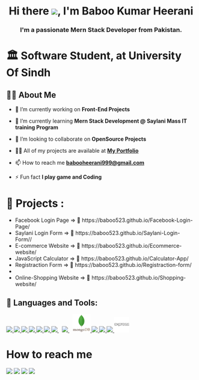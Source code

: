 <!-- <a href="#"><img width="100%" height="auto" src="https://i.imgur.com/iXuL1HG.png" height="175px"/></a> -->

<h1 align="center">Hi there <img src="https://raw.githubusercontent.com/MartinHeinz/MartinHeinz/master/wave.gif" width="30px">, I'm Baboo Kumar Heerani</h1>
<h3 align="center">I'm a passionate Mern Stack Developer from Pakistan.</h3>

<h1>🏛️ Software Student, at University Of Sindh</h1>


## 🙋‍♂️ About Me

- 🔭 I’m currently working on **Front-End Projects**

- 🌱 I’m currently learning **Mern Stack Development @ Saylani Mass IT training Program**

- 👯 I’m looking to collaborate on **OpenSource Projects**

- 👨‍💻 All of my projects are available at **[My Portfolio](https://baboo523.github.io/My-Portfolio/)**

- 📫 How to reach me **babooheerani999@gmail.com**

- ⚡ Fun fact **I play game and Coding**

<h1>🏅 Projects :</h1>
<ul>
    <li>Facebook Login Page => 🔗 https://baboo523.github.io/Facebook-Login-Page/</li>
    <li>Saylani Login Form => 🔗 https://baboo523.github.io/Saylani-Login-Form//</li>
    <li>E-commerce Website => 🔗 https://baboo523.github.io/Ecommerce-website/</li>
    <li>JavaScript Calculator => 🔗 https://baboo523.github.io/Calculator-App/ </li>
    <li>Registraction Form => 🔗 https://baboo523.github.io/Registraction-form/<li>
    <li>Online-Shopping Website => 🔗 https://baboo523.github.io/Shopping-website/</li>
</ul>



## 🚀 Languages and Tools:

<p align="left"> 
    <a href="https://reactjs.org/" target="_blank"> <img src="https://img.icons8.com/color/48/000000/react-native.png"/> </a> 
    <a href="https://developer.mozilla.org/en-US/docs/Web/JavaScript" target="_blank"> <img src="https://img.icons8.com/color/48/000000/javascript.png"/> </a> 
    <a href="https://www.w3.org/html/" target="_blank"> <img src="https://img.icons8.com/color/48/000000/html-5.png"/> </a> 
    <a href="https://www.w3schools.com/css/" target="_blank"> <img src="https://img.icons8.com/color/48/000000/css3.png"/> </a> 
    <a href="https://getbootstrap.com" target="_blank"> <img src="https://img.icons8.com/color/48/000000/bootstrap.png"/> </a> 
    <a href="https://www.python.org" target="_blank"> <img src="https://img.icons8.com/color/48/000000/python.png"/> </a> 
    <a style="padding-right:8px;" href="https://nodejs.org" target="_blank"> <img src="https://img.icons8.com/color/48/000000/nodejs.png"/> </a> 
    <a style="padding-right:8px;" href="https://www.mysql.com/" target="_blank"> <img src="https://img.icons8.com/fluent/50/000000/mysql-logo.png"/> </a>
    <a href="https://www.mongodb.com/" target="_blank"> <img src="https://raw.githubusercontent.com/devicons/devicon/master/icons/mongodb/mongodb-original-wordmark.svg" alt="mongodb" width="48" height="48"/> </a> 
    <a href="https://firebase.google.com/" target="_blank"> <img src="https://img.icons8.com/color/48/000000/firebase.png"/> </a>   
    <a href="https://git-scm.com/" target="_blank"> <img src="https://img.icons8.com/color/48/000000/git.png"/> </a> 
    <a href="https://redux.js.org" target="_blank"> <img src="https://img.icons8.com/color/48/000000/redux.png"/> </a>
    <a href="https://expressjs.com" target="_blank"> <img src="https://raw.githubusercontent.com/devicons/devicon/master/icons/express/express-original-wordmark.svg" alt="express" width="40" height="40"/> </a>
</p>
<h1>How to reach me</h1>
<p align="left">
<a href = "https://www.facebook.com/baboo.meghwar/"><img src="https://img.icons8.com/fluent/48/000000/facebook-new.png"/></a>
<a href = "https://www.linkedin.com/in/baboo-kumar-heerani-2a39a2188/"><img src="https://img.icons8.com/fluent/48/000000/linkedin.png"/></a>
<a href = "https://twitter.com/subhamraoniar"><img src="https://img.icons8.com/fluent/48/000000/twitter.png"/></a>
<a href = "https://www.instagram.com/baboo_kumar99/"><img src="https://img.icons8.com/fluent/48/000000/instagram-new.png"/></a>

</p>

